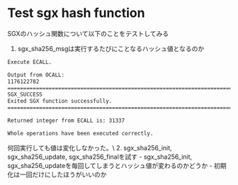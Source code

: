 # Test sgx hash function
SGXのハッシュ関数について以下のことをテストしてみる
1. sgx_sha256_msgは実行するたびにことなるハッシュ値となるのか
```bash
Execute ECALL.

Output from OCALL: 
1176122782
=============================================================================
SGX_SUCCESS
Exited SGX function successfully.
=============================================================================

Returned integer from ECALL is: 31337

Whole operations have been executed correctly.
```
何回実行しても値は変化しなかった。\\
2. sgx_sha256_init, sgx_sha256_update, sgx_sha256_finalを試す
    - sgx_sha256_init, sgx_sha256_updateを毎回してしまうとハッシュ値が変わるのかどうか
    - 初期化は一回だけにしたほうがいいのか
